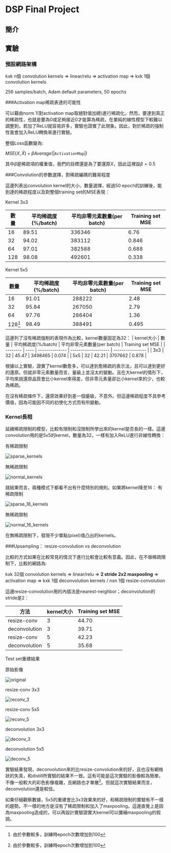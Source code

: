 # DSP Final Project

## 簡介



## 實驗

### 預設網路架構

kxk n個 convolution kernels => linear/relu => activation map => kxk 1個 convolution kernels 

256 samples/batch, Adam default parameters, 50 epochs

###Activation map稀疏表達的可能性

可以藉由norm 1(對activation map取絕對值加總)進行稀疏化。然而，要達到真正的稀疏性，也就是要為0或足夠接近0才能算為稀疏，在單純的線性模型下較難以調整到，若加了ReLU就容易許多，實驗也證實了此現象。因此，對於稀疏的強制性我會加入ReLU轉換來進行實驗。

整個Loss函數變為:

$MSE(X, \hat{X}) + \beta Average(|\texttt{ActivationMap}|)$

其中$\beta$是稀疏項的權重值，我們的目標還是為了要還原$X$，因此這裡設$\beta=0.5$

###Convolution的參數選擇，對稀疏編碼的難易程度

這邊列表出convolution kernel的大小、數量選擇，經過50 epoch的訓練後，能到達的稀疏程度以及對整個training set的MSE表現：

Kernel 3x3

| 數量   | 平均稀疏度(%/batch) | 平均非零元素數量(per batch) | Training set MSE |
| ---- | -------------- | ------------------- | ---------------- |
| 16   | 89.51          | 336346              | 6.76             |
| 32   | 94.02          | 383112              | 0.846            |
| 64   | 97.01          | 382588              | 0.688            |
| 128  | 98.08          | 492601              | 0.338            |

Kernel 5x5

| 數量      | 平均稀疏度(%/batch) | 平均非零元素數量(per batch) | Training set MSE |
| ------- | -------------- | ------------------- | ---------------- |
| 16      | 91.01          | 288222              | 2.48             |
| 32      | 95.84          | 267050              | 2.79             |
| 64      | 97.76          | 286404              | 1.36             |
| 128[^1] | 98.49          | 388491              | 0.495            |

這邊列了沒有稀疏強制的表現作為比較，kernel數量固定為32：
| kernel大小 | 數量   | 平均稀疏度(%/batch) | 平均非零元素數量(per batch) | Training set MSE |
| -------- | ---- | -------------- | ------------------- | ---------------- |
| 3x3      | 32   | 45.47          | 3498465             | 0.074            |
| 5x5      | 32   | 42.21          | 3707662             | 0.878            |

根據以上實驗，證實了kernel數愈多，可以達到愈稀疏的表示法，且可以達到更好的還原。但就非零元素數量而言，量級上並沒太的變動。且在大kernel的情形下，平均來說還原品質會比小kernel來得差，但非零元素量卻比小kernel來的少，也較為稀疏。

在沒有稀疏條件下，還原效果好到差一個量級，不意外。但這邊稀疏程度不具參考價值，因為可能因不同的初使化方式而有所變動。

[^1]: 由於參數較多，訓練時epoch次數增加到100

### Kernel長相

延續稀疏限制的模型，比較有限制和沒限制所學出來的kernel是否長的一樣。這邊convolution用的是5x5的kernel，數量為32，一樣有加入ReLU進行非線性轉換：

有稀疏限制

![sparse_kernels](/home/maeglin89273/Git/DSP_Convolution_Autoencoder/result/sparse_kernels.png)

無稀疏限制

![normal_kernels](/home/maeglin89273/Git/DSP_Convolution_Autoencoder/result/normal_kernels.png)

 就結果而言，兩種模式下都看不出有什麼特別的規則。如果將kernel降至16：
 有稀疏限制

![sparse_16_kernels](/home/maeglin89273/Git/DSP_Convolution_Autoencoder/result/sparse_16_kernels.png)

無稀疏限制

![normal_16_kernels](/home/maeglin89273/Git/DSP_Convolution_Autoencoder/result/normal_16_kernels.png)

在無稀疏限制下，發現不少單點(pixel)值凸出的kernels。

###Upsampling： resize-convolution vs deconvolution

比較的方式如果在比較常見的情況下進行比較會比較有意義。因此，在不做稀疏限制下，比較的網路為:

kxk 32個 convolution kernels => linear/relu => **2 stride 2x2 maxpooling** => activation map => kxk 1個 deconvolution kernels / nxn 1個 resize-convolution

這邊resize-convolution用的內插法是nearest-neighbor；deconvolution的stride是2：

| 方法            | kernel大小 | Training set MSE |
| ------------- | -------- | ---------------- |
| resize-conv   | 3        | 44.70            |
| deconvolution | 3        | 39.71            |
| resize-conv   | 5        | 42.23            |
| deconvolution | 5        | 35.68            |

Test set重建結果

原始影像

![original](/home/maeglin89273/Git/DSP_Convolution_Autoencoder/result/original.png)

resize-conv 3x3

![reconv_3](/home/maeglin89273/Git/DSP_Convolution_Autoencoder/result/reconv_3.png)

resize-conv 5x5

![reconv_5](/home/maeglin89273/Git/DSP_Convolution_Autoencoder/result/reconv_5.png)

deconvolution 3x3

![deconv_3](/home/maeglin89273/Git/DSP_Convolution_Autoencoder/result/deconv_3.png)

deconvolution 5x5

![deconv_5](/home/maeglin89273/Git/DSP_Convolution_Autoencoder/result/deconv_5.png)

實驗結果發現，deconvolution來的比resize-convolution來的好，且也沒有網格狀的失真，和distill所實驗的結果不一致。這有可能是這次實驗的影像較為簡單，不像一般較大的彩色影像複雜，且網路也才單層[^1]。但就這次實驗結果而言，deconvolution還是較佳。

如果仔細觀察數據，5x5的重建會比3x3效果來的好，和稀疏限制的實驗有不一樣的趨勢。不一樣的地方是沒有了稀疏限制和加入了maxpooling。這邊直覺上是因為maxpooling造成的，可以再設計實驗證實大kernel可以彌補maxpooling的假說。

[^1]: 其實有試著實驗雙層網路，進行了兩次maxpooling，然而deconvolution的結果並沒有變差或有網格狀的失真

